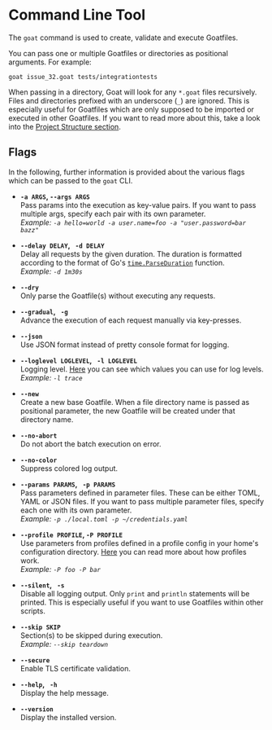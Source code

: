 # Command Line Tool

The `goat` command is used to create, validate and execute Goatfiles.

You can pass one or multiple Goatfiles or directories as positional arguments. For example:
```
goat issue_32.goat tests/integrationtests
```

When passing in a directory, Goat will look for any `*.goat` files recursively. Files and directories prefixed with an underscore (`_`) are ignored. This is especially useful for Goatfiles which are only supposed to be imported or executed in other Goatfiles. If you want to read more about this, take a look into the [Project Structure section](../project-structure/index.md). 

## Flags

In the following, further information is provided about the various flags which can be passed to the `goat` CLI.

- **`-a ARGS`, `--args ARGS`**  
  Pass params into the execution as key-value pairs. If you want to pass multiple args, specify each pair with its own parameter.  
  *Example: `-a hello=world -a user.name=foo -a "user.password=bar bazz"`*

- **`--delay DELAY`, ` -d DELAY`**  
  Delay all requests by the given duration. The duration is formatted according to the format of Go's [`time.ParseDuration`](https://pkg.go.dev/time#ParseDuration) function.  
  *Example: `-d 1m30s`*

- **`--dry`**  
  Only parse the Goatfile(s) without executing any requests.

- **`--gradual`, ` -g`**  
  Advance the execution of each request manually via key-presses.

- **`--json`**  
  Use JSON format instead of pretty console format for logging.

- **`--loglevel LOGLEVEL`, ` -l LOGLEVEL`**  
  Logging level. [Here](https://github.com/zekroTJA/rogu#levels) you can see which values you can use for log levels.  
  *Example: `-l trace`*

- **`--new`**  
  Create a new base Goatfile. When a file directory name is passed as positional parameter, the new Goatfile will be created under that directory name.

- **`--no-abort`**  
  Do not abort the batch execution on error.

- **`--no-color`**  
  Suppress colored log output.

- **`--params PARAMS`, ` -p PARAMS`**  
  Pass parameters defined in parameter files. These can be either TOML, YAML or JSON files. If you want to pass multiple parameter files, specify each one with its own parameter.  
  *Example: `-p ./local.toml -p ~/credentials.yaml`*

- **`--profile PROFILE`, `-P PROFILE`**  
  Use parameters from profiles defined in a profile config in your home's configuration directory. [Here](./profiles.md) you can read more about how profiles work.    
  *Example: `-P foo -P bar`*

- **`--silent`, ` -s`**  
  Disable all logging output. Only `print` and `println` statements will be printed. This is especially useful if you want to use Goatfiles within other scripts.

- **`--skip SKIP`**  
  Section(s) to be skipped during execution.  
  *Example: `--skip teardown`*

- **`--secure`**  
  Enable TLS certificate validation.

- **`--help`, ` -h`**  
  Display the help message.

- **`--version`**  
  Display the installed version.
